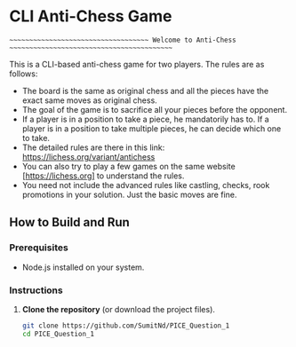 # CLI Anti-Chess Game

~~~~~~~~~~~~~~~~~~~~~~~~~~~~~~~~~~~~~~~~~~~~~~~~~~~~~~~~~~~~~~~~~~~~~~~~~~~~~~~~~~~~~~~~~~~~~~~~~~~~~~~~~~
~~~~~~~~~~~~~~~~~~~~~~~~~~~~~~~~~~~ Welcome to Anti-Chess ~~~~~~~~~~~~~~~~~~~~~~~~~~~~~~~~~~~~~~~~~
~~~~~~~~~~~~~~~~~~~~~~~~~~~~~~~~~~~~~~~~~~~~~~~~~~~~~~~~~~~~~~~~~~~~~~~~~~~~~~~~~~~~~~~~~~~~~~~~~~~~~~~~~~

This is a CLI-based anti-chess game for two players. The rules are as follows:

- The board is the same as original chess and all the pieces have the exact same moves as original chess.
- The goal of the game is to sacrifice all your pieces before the opponent.
- If a player is in a position to take a piece, he mandatorily has to. If a player is in a position to take multiple pieces, he can decide which one to take.
- The detailed rules are there in this link: https://lichess.org/variant/antichess
- You can also try to play a few games on the same website [https://lichess.org] to understand the rules.
- You need not include the advanced rules like castling, checks, rook promotions in your solution. Just the basic moves are fine.


## How to Build and Run

### Prerequisites
- Node.js installed on your system.

### Instructions

1. **Clone the repository** (or download the project files).

   ```sh
   git clone https://github.com/SumitNd/PICE_Question_1
   cd PICE_Question_1
